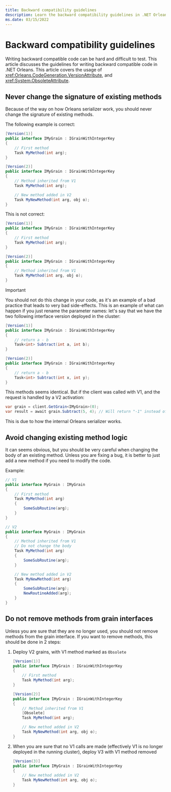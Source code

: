 ```yaml
---
title: Backward compatibility guidelines
description: Learn the backward compatibility guidelines in .NET Orleans.
ms.date: 03/15/2022
---
```


# Backward compatibility guidelines

Writing backward compatible code can be hard and difficult to test. This article discusses the guidelines for writing backward compatible code in .NET Orleans. This article covers the usage of <xref:Orleans.CodeGeneration.VersionAttribute>, and <xref:System.ObsoleteAttribute>.

## Never change the signature of existing methods

Because of the way on how Orleans serializer work, you should never change the signature
of existing methods.

The following example is correct:

```csharp
[Version(1)]
public interface IMyGrain : IGrainWithIntegerKey
{
    // First method
    Task MyMethod(int arg);
}
```

```csharp
[Version(2)]
public interface IMyGrain : IGrainWithIntegerKey
{
    // Method inherited from V1
    Task MyMethod(int arg);

    // New method added in V2
    Task MyNewMethod(int arg, obj o);
}
```

This is not correct:

```csharp
[Version(1)]
public interface IMyGrain : IGrainWithIntegerKey
{
    // First method
    Task MyMethod(int arg);
}
```

```csharp
[Version(2)]
public interface IMyGrain : IGrainWithIntegerKey
{
    // Method inherited from V1
    Task MyMethod(int arg, obj o);
}
```

> [!IMPORTANT]
> You should not do this change in your code, as it's an example of a bad practice that leads to very bad side-effects. This is an example of what can happen if you just rename the parameter names: let's say that we have the two following interface version deployed in the cluster:

```csharp
[Version(1)]
public interface IMyGrain : IGrainWithIntegerKey
{
    // return a - b
    Task<int> Subtract(int a, int b);
}
```

```csharp
[Version(2)]
public interface IMyGrain : IGrainWithIntegerKey
{
    // return a - b
    Task<int> Subtract(int x, int y);
}
```

This methods seems identical. But if the client was called with V1, and the request is
handled by a V2 activation:

```csharp
var grain = client.GetGrain<IMyGrain>(0);
var result = await grain.Subtract(5, 4); // Will return "-1" instead of expected "1"
```

This is due to how the internal Orleans serializer works.

## Avoid changing existing method logic

It can seems obvious, but you should be very careful when changing the body of an existing method.
Unless you are fixing a bug, it is better to just add a new method if you need to modify the code.

Example:

```csharp
// V1
public interface MyGrain : IMyGrain
{
    // First method
    Task MyMethod(int arg)
    {
        SomeSubRoutine(arg);
    }
}
```

```csharp
// V2
public interface MyGrain : IMyGrain
{
    // Method inherited from V1
    // Do not change the body
    Task MyMethod(int arg)
    {
        SomeSubRoutine(arg);
    }

    // New method added in V2
    Task MyNewMethod(int arg)
    {
        SomeSubRoutine(arg);
        NewRoutineAdded(arg);
    }
}
```

## Do not remove methods from grain interfaces

Unless you are sure that they are no longer used, you should not remove methods from the grain interface.
If you want to remove methods, this should be done in 2 steps:

1. Deploy V2 grains, with V1 method marked as `Obsolete`

    ```csharp
    [Version(1)]
    public interface IMyGrain : IGrainWithIntegerKey
    {
        // First method
        Task MyMethod(int arg);
    }
    ```

    ```csharp
    [Version(2)]
    public interface IMyGrain : IGrainWithIntegerKey
    {
        // Method inherited from V1
        [Obsolete]
        Task MyMethod(int arg);

        // New method added in V2
        Task MyNewMethod(int arg, obj o);
    }
    ```

2. When you are sure that no V1 calls are made (effectively V1 is no longer deployed in the running cluster), deploy V3 with V1 method removed

    ```csharp
    [Version(3)]
    public interface IMyGrain : IGrainWithIntegerKey
    {
        // New method added in V2
        Task MyNewMethod(int arg, obj o);
    }
    ```
